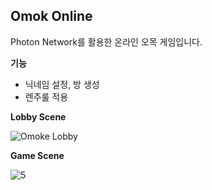 ## Omok Online

Photon Network를 활용한 온라인 오목 게임입니다.

**기능**
- 닉네임 설정, 방 생성
- 렌주룰 적용



**Lobby Scene**

![Omoke Lobby](C:\Github\Unity\OmokOnline\Images\1.png)





**Game Scene**

![5](C:\Github\Unity\OmokOnline\Images\5.png)